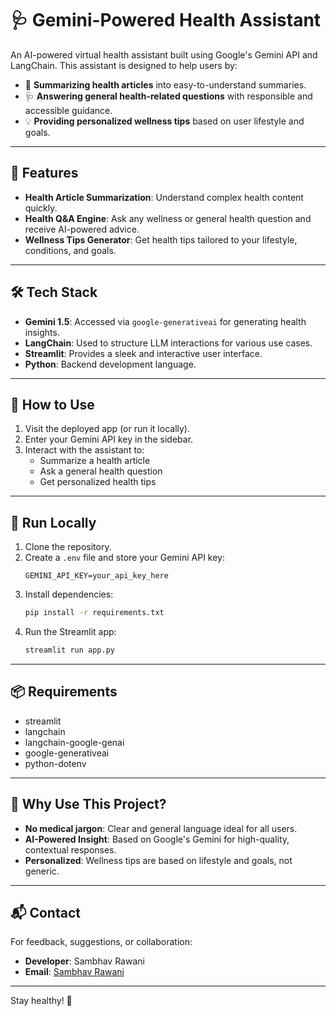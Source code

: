 # 🩺 Gemini-Powered Health Assistant

An AI-powered virtual health assistant built using Google's Gemini API and LangChain. This assistant is designed to help users by:

- 📰 **Summarizing health articles** into easy-to-understand summaries.
- 🩺 **Answering general health-related questions** with responsible and accessible guidance.
- 💡 **Providing personalized wellness tips** based on user lifestyle and goals.

---
## 🔧 Features

- **Health Article Summarization**: Understand complex health content quickly.
- **Health Q&A Engine**: Ask any wellness or general health question and receive AI-powered advice.
- **Wellness Tips Generator**: Get health tips tailored to your lifestyle, conditions, and goals.

---
## 🛠️ Tech Stack

- **Gemini 1.5**: Accessed via `google-generativeai` for generating health insights.
- **LangChain**: Used to structure LLM interactions for various use cases.
- **Streamlit**: Provides a sleek and interactive user interface.
- **Python**: Backend development language.

---
## 🔐 How to Use

1. Visit the deployed app (or run it locally).
2. Enter your Gemini API key in the sidebar.
3. Interact with the assistant to:
   - Summarize a health article
   - Ask a general health question
   - Get personalized health tips

---
## 🚀 Run Locally

1. Clone the repository.
2. Create a `.env` file and store your Gemini API key:
   ```env
   GEMINI_API_KEY=your_api_key_here
   ```
3. Install dependencies:
   ```bash
   pip install -r requirements.txt
   ```
4. Run the Streamlit app:
   ```bash
   streamlit run app.py
   ```

---
## 📦 Requirements

- streamlit
- langchain
- langchain-google-genai
- google-generativeai
- python-dotenv

---
## 🌟 Why Use This Project?

- **No medical jargon**: Clear and general language ideal for all users.
- **AI-Powered Insight**: Based on Google's Gemini for high-quality, contextual responses.
- **Personalized**: Wellness tips are based on lifestyle and goals, not generic.

---
## 📬 Contact

For feedback, suggestions, or collaboration:
- **Developer**: Sambhav Rawani
- **Email**: [Sambhav Rawani](mailto:sambhavrawani@gmail.com)

---
Stay healthy! 💚

